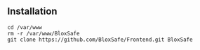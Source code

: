 ## Installation

```
cd /var/www
rm -r /var/www/BloxSafe
git clone https://github.com/BloxSafe/Frontend.git BloxSafe
```

